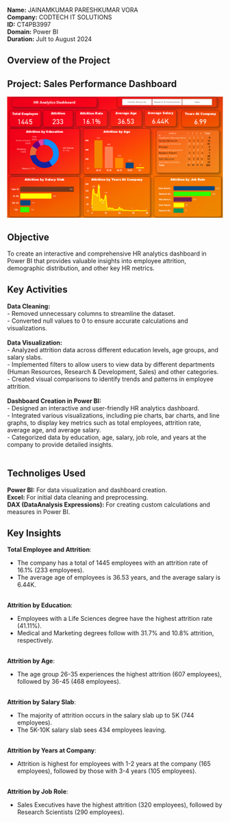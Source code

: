 **Name:** JAINAMKUMAR PARESHKUMAR VORA<br>
**Company:** CODTECH IT SOLUTIONS<br>
**ID:** CT4PB3997<br>
**Domain:** Power BI<br>
**Duration:** Jult to August 2024<br>

## Overview of the Project
## Project: Sales Performance Dashboard
![HR Analytics Dashboard](https://github.com/jainamvora09/CODTECH-TASK4/blob/main/HR_Dashboard.png)

## Objective
To create an interactive and comprehensive HR analytics dashboard in Power BI that provides valuable insights into employee attrition, demographic distribution, and other key HR metrics.

## Key Activities
**Data Cleaning:** <br>
        - Removed unnecessary columns to streamline the dataset.<br>
        - Converted null values to 0 to ensure accurate calculations and visualizations.<br><br>
**Data Visualization:**<br>
         - Analyzed attrition data across different education levels, age groups, and salary slabs.<br>
         - Implemented filters to allow users to view data by different departments (Human Resources, Research & Development, Sales) and other categories.<br>
         - Created visual comparisons to identify trends and patterns in employee attrition.<br><br>
**Dashboard Creation in Power BI:**<br>
        - Designed an interactive and user-friendly HR analytics dashboard.<br>
        - Integrated various visualizations, including pie charts, bar charts, and line graphs, to display key metrics such as total employees, attrition rate, average age, and average salary.<br>
        - Categorized data by education, age, salary, job role, and years at the company to provide detailed insights.<br><br>

## Technoliges Used
**Power BI:** For data visualization and dashboard creation.<br>
**Excel:** For initial data cleaning and preprocessing.<br>
**DAX (DataAnalysis Expressions):** For creating custom calculations and measures in Power BI.<br>

## Key Insights
**Total Employee and Attrition**:<br>
   - The company has a total of 1445 employees with an attrition rate of 16.1% (233 employees).<br>
   - The average age of employees is 36.53 years, and the average salary is 6.44K.<br><br>

**Attrition by Education**:<br>
   - Employees with a Life Sciences degree have the highest attrition rate (41.11%).<br>
   - Medical and Marketing degrees follow with 31.7% and 10.8% attrition, respectively.<br><br>

**Attrition by Age**:<br>
   - The age group 26-35 experiences the highest attrition (607 employees), followed by 36-45 (468 employees).<br><br>

**Attrition by Salary Slab**:<br>
   - The majority of attrition occurs in the salary slab up to 5K (744 employees).<br>
   - The 5K-10K salary slab sees 434 employees leaving.<br><br>

**Attrition by Years at Company**:<br>
   - Attrition is highest for employees with 1-2 years at the company (165 employees), followed by those with 3-4 years (105 employees).<br><br>

**Attrition by Job Role**:<br>
   - Sales Executives have the highest attrition (320 employees), followed by Research Scientists (290 employees).<br><br>
